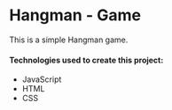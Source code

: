 # Hangman - Game

This is a simple Hangman game.

#### Technologies used to create this project:
* JavaScript
* HTML
* CSS
